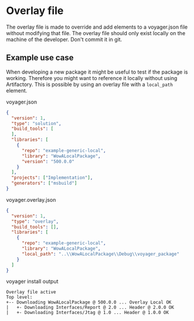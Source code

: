 # Overlay file
The overlay file is made to override and add elements to a voyager.json file without modifying that file.
The overlay file should only exist locally on the machine of the developer. Don't commit it in git.

## Example use case
When developing a new package it might be useful to test if the package is working.
Therefore you might want to reference it locally without using Artifactory. This is possible by using an overlay file with a `local_path` element.

voyager.json
```json
{
  "version": 1,
  "type": "solution",
  "build_tools": [
  ],
  "libraries": [
    {
      "repo": "example-generic-local",
      "library": "WowALocalPackage",
      "version": "500.0.0"
    }
  ],
  "projects": ["Implementation"],
  "generators": ["msbuild"]
}
```

voyager.overlay.json
```json
{
  "version": 1,
  "type": "overlay",
  "build_tools": [],
  "libraries": [
    {
      "repo": "example-generic-local",
      "library": "WowALocalPackage",
      "local_path": "..\\WowALocalPackage\\Debug\\voyager_package"
    }
  ]
}
```

voyager install output
```
Overlay file active
Top level:
+-- Downloading WowALocalPackage @ 500.0.0 ... Overlay Local OK
|   +- Downloading Interfaces/Report @ 2.0 ... Header @ 2.0.0 OK
|   +- Downloading Interfaces/Jtag @ 1.0 ... Header @ 1.0.0 OK
```